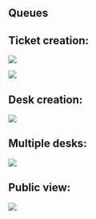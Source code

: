 ## Queues

## Ticket creation:

![](https://firebasestorage.googleapis.com/v0/b/portafolio-ce203.appspot.com/o/creandoTickets.png?alt=media&token=a1d637e3-bb53-4c80-878e-175bbce570a2&_gl=1*gk1l2e*_ga*MTUwMTk1MTYzOC4xNjc2MjkxMTA3*_ga_CW55HF8NVT*MTY5NjQ1NzE0Mi4xMjMuMS4xNjk2NDU3MjA3LjU1LjAuMA..)

![](https://firebasestorage.googleapis.com/v0/b/portafolio-ce203.appspot.com/o/creandoTickets2.png?alt=media&token=b090d208-8c12-48f5-ab07-a71613fa58c1&_gl=1*1p8gmiu*_ga*MTUwMTk1MTYzOC4xNjc2MjkxMTA3*_ga_CW55HF8NVT*MTY5NjQ1NzE0Mi4xMjMuMS4xNjk2NDU3MjE0LjQ4LjAuMA..)

## Desk creation:

![](https://firebasestorage.googleapis.com/v0/b/portafolio-ce203.appspot.com/o/creandoDesk.png?alt=media&token=215ea464-4f24-4a5f-8472-536269b3cd3f&_gl=1*1kvbxif*_ga*MTUwMTk1MTYzOC4xNjc2MjkxMTA3*_ga_CW55HF8NVT*MTY5NjQ1NzE0Mi4xMjMuMS4xNjk2NDU3MjA0LjU4LjAuMA..)

## Multiple desks:

![](https://firebasestorage.googleapis.com/v0/b/portafolio-ce203.appspot.com/o/desks.png?alt=media&token=f0653e39-ab71-4f89-8ad1-fcc41ac03e60&_gl=1*mnhc71*_ga*MTUwMTk1MTYzOC4xNjc2MjkxMTA3*_ga_CW55HF8NVT*MTY5NjQ1NzE0Mi4xMjMuMS4xNjk2NDU3MjA4LjU0LjAuMA..)

## Public view:
![](https://firebasestorage.googleapis.com/v0/b/portafolio-ce203.appspot.com/o/desks.png?alt=media&token=f0653e39-ab71-4f89-8ad1-fcc41ac03e60&_gl=1*mnhc71*_ga*MTUwMTk1MTYzOC4xNjc2MjkxMTA3*_ga_CW55HF8NVT*MTY5NjQ1NzE0Mi4xMjMuMS4xNjk2NDU3MjA4LjU0LjAuMA..)
